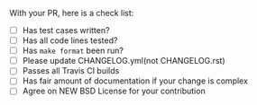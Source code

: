 With your PR, here is a check list:

- [ ] Has test cases written?
- [ ] Has all code lines tested?
- [ ] Has `make format` been run?
- [ ] Please update CHANGELOG.yml(not CHANGELOG.rst)
- [ ] Passes all Travis CI builds
- [ ] Has fair amount of documentation if your change is complex
- [ ] Agree on NEW BSD License for your contribution
